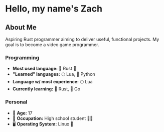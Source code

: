 # Hello, my name's Zach

## About Me
Aspiring Rust programmer aiming to deliver useful, functional projects. My goal is to become a video game programmer.
### Programming
- **Most used language:** 🦀 Rust 🦀
- **"Learned" languages:** 🌕 Lua, 🐍 Python
- **Language w/ most experience:** 🌕 Lua
- **Currently learning:** 🦀 Rust, 🐹 Go
### Personal
- 🎂 **Age:** 17 
- 💼 **Occupation:** High school student 🧑‍🎓
- 🖥️ **Operating System:** Linux 🐧

<!--
**ZachyonDan/ZachyonDan** is a ✨ _special_ ✨ repository because its `README.md` (this file) appears on your GitHub profile.

Here are some ideas to get you started:

- 🔭 I’m currently working on ...
- 🌱 I’m currently learning ...
- 👯 I’m looking to collaborate on ...
- 🤔 I’m looking for help with ...
- 💬 Ask me about ...
- 📫 How to reach me: ...
- 😄 Pronouns: ...
- ⚡ Fun fact: ...
-->
